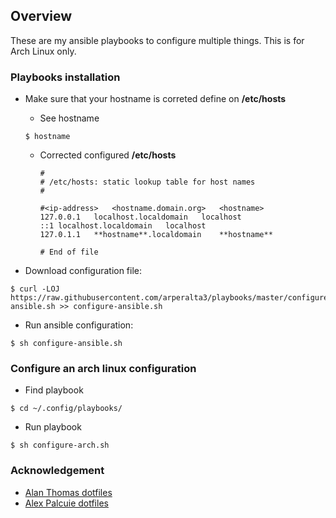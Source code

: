 ## Overview

These are my ansible playbooks to configure multiple things. This is for Arch Linux only.

### Playbooks installation

+ Make sure that your hostname is correted define on **/etc/hosts**

	+ See hostname
	
	```
	$ hostname
	```

  + Corrected configured **/etc/hosts**

	```
	#
	# /etc/hosts: static lookup table for host names
	#

	#<ip-address>	<hostname.domain.org>	<hostname>
	127.0.0.1	localhost.localdomain	localhost
	::1	localhost.localdomain	localhost
	127.0.1.1	**hostname**.localdomain	**hostname**

	# End of file
	```

+ Download configuration file:

```
$ curl -LOJ https://raw.githubusercontent.com/arperalta3/playbooks/master/configure-ansible.sh >> configure-ansible.sh
```

+ Run ansible configuration:

```
$ sh configure-ansible.sh
```

### Configure an arch linux configuration

+ Find playbook

```
$ cd ~/.config/playbooks/
```

+ Run playbook

 ```
$ sh configure-arch.sh
```

### Acknowledgement

- [Alan Thomas dotfiles](https://github.com/alanctkc/dotfiles)
- [Alex Palcuie dotfiles](https://github.com/palcu/dotfiles)
